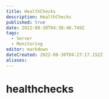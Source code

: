 ```yaml
---
title: HealthChecks
description: HealthChecks
published: true
date: 2022-08-30T04:38:46.749Z
tags:
  - Server
  - Monitoring
editor: markdown
dateCreated: 2022-08-30T04:27:17.152Z
aliases:
---
```

# healthchecks